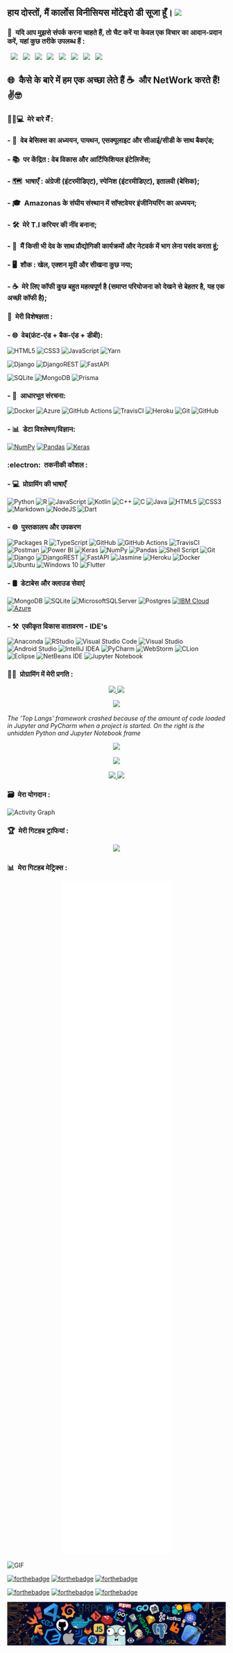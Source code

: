 <h2> हाय दोस्तों, मैं कार्लोस विनीसियस मोंटेइरो डी सूजा हूँ। <img src="https://github.com/souvikguria98/souvikguria98/blob/master/Hi.gif" width="25"></h2>

<h3> 📡&nbsp; यदि आप मुझसे संपर्क करना चाहते हैं, तो चैट करें या केवल एक विचार का आदान-प्रदान करें, यहां कुछ तरीके उपलब्ध हैं : </h3>

&nbsp; <a href="https://twitter.com/CarlosViniMS1/" target="_blank" rel="noopener noreferrer"><img src="https://img.icons8.com/clouds/90/4a90e2/twitter.png"/></a>
&nbsp; <a href="https://www.instagram.com/CarlosViniMSouza/" target="_blank" rel="noopener noreferrer"><img src="https://img.icons8.com/clouds/90/4a90e2/instagram-new--v2.png"/></a>
&nbsp; <a href="https://www.linkedin.com/in/carlosvinimsouza/" target="_blank" rel="noopener noreferrer"><img src="https://img.icons8.com/clouds/90/4a90e2/linkedin.png"/></a>
&nbsp; <a href="mailto:vinicius.souza5530@gmail.com" target="_blank" rel="noopener noreferrer"><img src="https://img.icons8.com/clouds/90/4a90e2/gmail.png"/></a>
&nbsp; <a href="https://www.facebook.com/profile.php?id=100066752509880" target="_blank" rel="noopener noreferrer"><img src="https://img.icons8.com/clouds/90/000000/facebook-new.png"/></a>
&nbsp; <a href="https://app.rocketseat.com.br/me/carlosvinimsouza" target="_blank" rel="noopener noreferrer"><img src="https://img.icons8.com/clouds/90/4a90e2/rocket.png"/></a>
&nbsp; <a href="https://t.me/CarlosViniMSouza" target="_blank" rel="noopener noreferrer"><img src="https://img.icons8.com/clouds/90/000000/telegram-app.png"/></a>
&nbsp; <a href="https://api.whatsapp.com/send?phone=5592992680331" target="_blank" rel="noopener noreferrer"><img src="https://img.icons8.com/clouds/90/000000/whatsapp.png"/></a>

<h2> 🌐&nbsp; कैसे के बारे में हम एक अच्छा लेते हैं ☕&nbsp; और NetWork करते हैं! ✌️🤓&nbsp; </h2>

<h3> 👨‍💼💻&nbsp; मेरे बारे मेँ : </h3>

### - 📖&nbsp; वेब बेसिक्स का अध्ययन, पायथन, एसक्यूलाइट और सीआई/सीडी के साथ बैकएंड;

### - 📚&nbsp; पर केंद्रित : वेब विकास और आर्टिफिशियल इंटेलिजेंस;

### - 🗺&nbsp; भाषाएँ : अंग्रेजी (इंटरमीडिएट), स्पेनिश (इंटरमीडिएट), इतालवी (बेसिक);

### - 🎓&nbsp; Amazonas के संघीय संस्थान में सॉफ्टवेयर इंजीनियरिंग का अध्ययन;

### - 🛠&nbsp; मेरे T.I करियर की नींव बनाना;

### - 🖖&nbsp; मैं किसी भी देव के साथ प्रौद्योगिकी कार्यक्रमों और नेटवर्क में भाग लेना पसंद करता हूं;

### - 🖥&nbsp; शौक : खेल, एक्शन मूवी और सीखना कुछ नया;

### - ☕&nbsp; मेरे लिए कॉफी कुछ बहुत महत्वपूर्ण है (समाप्त परियोजना को देखने से बेहतर है, यह एक अच्छी कॉफी है);

<h3> 🔋&nbsp; मेरी विशेषज्ञता : </h3>

### - 🌐&nbsp; वेब(फ्रंट-एंड + बैक-एंड + डीबी):

  ![HTML5](https://img.shields.io/badge/html5-%23E34F26.svg?style=for-the-badge&logo=html5&logoColor=white)
  ![CSS3](https://img.shields.io/badge/css3-%231572B6.svg?style=for-the-badge&logo=css3&logoColor=white)
  ![JavaScript](https://img.shields.io/badge/javascript-%23323330.svg?style=for-the-badge&logo=javascript&logoColor=%23F7DF1E)
  ![Yarn](https://img.shields.io/badge/yarn-%232C8EBB.svg?style=for-the-badge&logo=yarn&logoColor=white)

  ![Django](https://img.shields.io/badge/django-%23092E20.svg?style=for-the-badge&logo=django&logoColor=white)
  ![DjangoREST](https://img.shields.io/badge/DJANGO-REST-ff1709?style=for-the-badge&logo=django&logoColor=white&color=ff1709&labelColor=gray)
  ![FastAPI](https://img.shields.io/badge/FastAPI-005571?style=for-the-badge&logo=fastapi)

  ![SQLite](https://img.shields.io/badge/sqlite-%2307405e.svg?style=for-the-badge&logo=sqlite&logoColor=white)
  ![MongoDB](https://img.shields.io/badge/MongoDB-%234ea94b.svg?style=for-the-badge&logo=mongodb&logoColor=white)
  ![Prisma](https://img.shields.io/badge/Prisma-3982CE?style=for-the-badge&logo=Prisma&logoColor=white)

### - 🏢&nbsp; आधारभूत संरचना:

  ![Docker](https://img.shields.io/badge/docker-%230db7ed.svg?style=for-the-badge&logo=docker&logoColor=white)
  ![Azure](https://img.shields.io/badge/azure-%230072C6.svg?style=for-the-badge&logo=azure-devops&logoColor=white)
  ![GitHub Actions](https://img.shields.io/badge/GitHub%20Actions-%232671E5.svg?style=for-the-badge&logo=githubactions&logoColor=white)
  ![TravisCI](https://img.shields.io/badge/travisci-%232B2F33.svg?style=for-the-badge&logo=travis&logoColor=white)
  ![Heroku](https://img.shields.io/badge/heroku-%23430098.svg?style=for-the-badge&logo=heroku&logoColor=white)
  ![Git](https://img.shields.io/badge/git-%23F05033.svg?style=for-the-badge&logo=git&logoColor=white)
  ![GitHub](https://img.shields.io/badge/github-%23121011.svg?style=for-the-badge&logo=github&logoColor=white)

### - 📊&nbsp; डेटा विश्लेषण/विज्ञान:

  [![NumPy](https://img.shields.io/badge/numpy-%23013243.svg?style=for-the-badge&logo=numpy&logoColor=white)](https://numpy.org/doc/stable/user/absolute_beginners.html)
  [![Pandas](https://img.shields.io/badge/pandas-%23150458.svg?style=for-the-badge&logo=pandas&logoColor=white)](https://pandas.pydata.org/docs/user_guide/index.html)
  [![Keras](https://img.shields.io/badge/Keras-%23D00000.svg?style=for-the-badge&logo=Keras&logoColor=white)](https://keras.io/getting_started/)

<h3> :electron:&nbsp; तकनीकी कौशल : </h3>

### - 💻&nbsp; प्रोग्रामिंग की भाषाएँ

![Python](https://img.shields.io/badge/python-3670A0?style=for-the-badge&logo=python&logoColor=ffdd54)
![R](https://img.shields.io/badge/r-%23276DC3.svg?style=for-the-badge&logo=r&logoColor=white)
![JavaScript](https://img.shields.io/badge/javascript-%23323330.svg?style=for-the-badge&logo=javascript&logoColor=%23F7DF1E)
![Kotlin](https://img.shields.io/badge/kotlin-%230095D5.svg?style=for-the-badge&logo=kotlin&logoColor=white)
![C++](https://img.shields.io/badge/c++-%2300599C.svg?style=for-the-badge&logo=c%2B%2B&logoColor=white)
![C](https://img.shields.io/badge/C_Lang-%2300599C.svg?style=for-the-badge&logo=c&logoColor=white)
![Java](https://img.shields.io/badge/java-%23ED8B00.svg?style=for-the-badge&logo=java&logoColor=white)
![HTML5](https://img.shields.io/badge/html5-%23E34F26.svg?style=for-the-badge&logo=html5&logoColor=white)
![CSS3](https://img.shields.io/badge/css3-%231572B6.svg?style=for-the-badge&logo=css3&logoColor=white)
![Markdown](https://img.shields.io/badge/markdown-%23000000.svg?style=for-the-badge&logo=markdown&logoColor=white)
![NodeJS](https://img.shields.io/badge/node.js-003f2c?style=for-the-badge&logo=Node.js&logoColor=white)
![Dart](https://img.shields.io/badge/dart-%230175C2.svg?style=for-the-badge&logo=dart&logoColor=white)

### - 🌐&nbsp; पुस्तकालय और उपकरण

![Packages R](https://img.shields.io/badge/-Packages_R-2088FF?style=for-the-badge&logo=R&logoColor=white)
![TypeScript](https://img.shields.io/badge/typescript-%23007ACC.svg?style=for-the-badge&logo=typescript&logoColor=white)
![GitHub](https://img.shields.io/badge/github-%23121011.svg?style=for-the-badge&logo=github&logoColor=white)
![GitHub Actions](https://img.shields.io/badge/github%20actions-%232671E5.svg?style=for-the-badge&logo=githubactions&logoColor=white)
![TravisCI](https://img.shields.io/badge/travisci-%232B2F33.svg?style=for-the-badge&logo=travis&logoColor=white)
![Postman](https://img.shields.io/badge/Postman-FF6C37?style=for-the-badge&logo=postman&logoColor=white)
![Power BI](https://img.shields.io/badge/Power_BI-23E398?style=for-the-badge&logo=Power%20BI&logoColor=white)
![Keras](https://img.shields.io/badge/Keras-%23D00000.svg?style=for-the-badge&logo=Keras&logoColor=white)
![NumPy](https://img.shields.io/badge/numpy-%23013243.svg?style=for-the-badge&logo=numpy&logoColor=white)
![Pandas](https://img.shields.io/badge/pandas-%23150458.svg?style=for-the-badge&logo=pandas&logoColor=white)
![Shell Script](https://img.shields.io/badge/shell_script-%23121011.svg?style=for-the-badge&logo=gnu-bash&logoColor=white)
![Git](https://img.shields.io/badge/git-%23F05033.svg?style=for-the-badge&logo=git&logoColor=white)
![Django](https://img.shields.io/badge/django-%23092E20.svg?style=for-the-badge&logo=django&logoColor=white)
![DjangoREST](https://img.shields.io/badge/DJANGO-REST-ff1709?style=for-the-badge&logo=django&logoColor=white&color=ff1709&labelColor=gray)
![FastAPI](https://img.shields.io/badge/FastAPI-005571?style=for-the-badge&logo=fastapi)
![Jasmine](https://img.shields.io/badge/jasmine-%238A4182.svg?style=for-the-badge&logo=jasmine&logoColor=white)
![Heroku](https://img.shields.io/badge/heroku-%23430098.svg?style=for-the-badge&logo=heroku&logoColor=white)
![Docker](https://img.shields.io/badge/docker-%230db7ed.svg?style=for-the-badge&logo=docker&logoColor=white)
![Ubuntu](https://img.shields.io/badge/Ubuntu-E95420?style=for-the-badge&logo=ubuntu&logoColor=white)
![Windows 10](https://img.shields.io/badge/Windows-0078D6?style=for-the-badge&logo=windows&logoColor=white)
![Flutter](https://img.shields.io/badge/Flutter-%2302569B.svg?style=for-the-badge&logo=Flutter&logoColor=white)

### - 🛢&nbsp; डेटाबेस और क्लाउड सेवाएं

![MongoDB](https://img.shields.io/badge/MongoDB-%234ea94b.svg?style=for-the-badge&logo=mongodb&logoColor=white)
![SQLite](https://img.shields.io/badge/sqlite-%2307405e.svg?style=for-the-badge&logo=sqlite&logoColor=white)
![MicrosoftSQLServer](https://img.shields.io/badge/Microsoft%20SQL%20Sever-CC2927?style=for-the-badge&logo=microsoft%20sql%20server&logoColor=white)
![Postgres](https://img.shields.io/badge/postgres-%23316192.svg?style=for-the-badge&logo=postgresql&logoColor=white)
[![IBM Cloud](https://img.shields.io/badge/IBM_Cloud-21759B?style=for-the-badge&logo=ibm&logoColor=white 'IBM Cloud')](https://cloud.ibm.com/login)
[![Azure](https://img.shields.io/badge/-Microsoft_Azure-45b8d8?style=for-the-badge&logo=microsoft-azure&logoColor=white 'Azure')](https://azure.microsoft.com/pt-br/)

### - ⚒&nbsp; एकीकृत विकास वातावरण - IDE's

![Anaconda](https://img.shields.io/badge/-Anaconda-13aa52?style=for-the-badge&logo=anaconda&logoColor=white)
![RStudio](https://img.shields.io/badge/-RStudio-8DD6F9?style=for-the-badge&logo=rstudio&logoColor=white)
![Visual Studio Code](https://img.shields.io/badge/VisualStudioCode-0078d7.svg?style=for-the-badge&logo=visual-studio-code&logoColor=white)
![Visual Studio](https://img.shields.io/badge/VisualStudio-5C2D91.svg?style=for-the-badge&logo=visual-studio&logoColor=white)
![Android Studio](https://img.shields.io/badge/Android%20Studio-3DDC84.svg?style=for-the-badge&logo=android-studio&logoColor=white)
![IntelliJ IDEA](https://img.shields.io/badge/IntelliJIDEA-000000.svg?style=for-the-badge&logo=intellij-idea&logoColor=white)
![PyCharm](https://img.shields.io/badge/pycharm-143?style=for-the-badge&logo=pycharm&logoColor=black&color=black&labelColor=green)
![WebStorm](https://img.shields.io/badge/webstorm-143?style=for-the-badge&logo=webstorm&logoColor=white&color=black)
![CLion](https://img.shields.io/badge/CLion-black?style=for-the-badge&logo=clion&logoColor=white)
![Eclipse](https://img.shields.io/badge/Eclipse-FE7A16.svg?style=for-the-badge&logo=Eclipse&logoColor=white)
![NetBeans IDE](https://img.shields.io/badge/NetBeansIDE-1B6AC6.svg?style=for-the-badge&logo=apache-netbeans-ide&logoColor=white)
![Jupyter Notebook](https://img.shields.io/badge/jupyter-%23FA0F00.svg?style=for-the-badge&logo=jupyter&logoColor=white)

<h3> 🧑‍🔬&nbsp; प्रोग्रामिंग में मेरी प्रगति :  </h3>

<p align="center">
  <a href="https://github.com/DenverCoder1/github-readme-streak-stats">
    <img src="https://github-readme-stats.vercel.app/api?username=CarlosViniMSouza&layout=compact&theme=dracula&count_private=true&include_all_commits=true&show_icons=true"/>
    <img src="http://github-readme-streak-stats.herokuapp.com/?user=CarlosViniMSouza&theme=dracula&show_icons=true"/>
  </a>
</p>

<p align="center">
  <a href="https://www.github.com/CarlosViniMSouza">
    <img src="https://github-readme-stats.vercel.app/api/top-langs/?username=CarlosViniMSouza&layout=compact&theme=dracula&langs_count=10&hide=jupyter%20notebook,Python,HTML"/>
  </a>
</p>

_The 'Top Langs' framework crashed because of the amount of code loaded in Jupyter and PyCharm when a project is started. On the right is the unhidden Python and Jupyter Notebook frame_

<p align="center">
  <a href="https://www.github.com/CarlosViniMSouza">
    <img src="https://github-readme-stats.vercel.app/api/wakatime?username=CarlosViniMSouza&layout=compact&theme=dracula"/>
  </a>
</p>

<p align="center">
  <a href="https://www.github.com/CarlosViniMSouza">
    <img src="https://github-profile-summary-cards.vercel.app/api/cards/profile-details?username=CarlosViniMSouza&theme=dracula"/>
  </a>
</p>

<p align="center">
  <a href="https://www.github.com/CarlosViniMSouza">
    <img src="https://github-profile-summary-cards.vercel.app/api/cards/most-commit-language?username=CarlosViniMSouza&theme=dracula"/>
    <img src="https://github-profile-summary-cards.vercel.app/api/cards/repos-per-language?username=CarlosViniMSouza&theme=dracula"/>
  </a>
</p>

<h3> 🗃&nbsp; मेरा योगदान : </h3>

![Activity Graph](https://activity-graph.herokuapp.com/graph?username=CarlosViniMSouza&theme=github)

<h3> 🏆&nbsp; मेरी गिटहब ट्राफियां : </h3>

<p align="center">
  <a href="https://github-profile-trophy.vercel.app/?username=CarlosViniMSouza&theme=dracula">
    <img width="60%" src="https://github-profile-trophy.vercel.app/?username=CarlosViniMSouza&theme=dracula&no-frame=true&margin-w=15&row=2&column=4"/>
  </a>
</p>

<h3> 📊&nbsp; मेरा गिटहब मेट्रिक्स : </h3>

<p align="center">
  <a href='https://github.com/CarlosViniMSouza/'>
    <img width="50%" src="https://github.com/CarlosViniMSouza/CarlosViniMSouza/blob/main/github-metrics.svg"/>
  </a>
</p>

<!-- If you're using "main" as default branch -->

![GIF](https://raw.githubusercontent.com/CarlosViniMSouza/CarlosViniMSouza/output/github-contribution-grid-snake.svg)

[![forthebadge](https://forthebadge.com/images/badges/built-by-developers.svg)](https://forthebadge.com)
[![forthebadge](https://forthebadge.com/images/badges/compatibility-club-penguin.svg)](https://forthebadge.com)
[![forthebadge](https://forthebadge.com/images/badges/made-with-markdown.svg)](https://forthebadge.com)

[![forthebadge](https://forthebadge.com/images/badges/powered-by-coffee.svg)](https://forthebadge.com)
[![forthebadge](https://forthebadge.com/images/badges/open-source.svg)](https://forthebadge.com)
[![forthebadge](https://forthebadge.com/images/badges/60-percent-of-the-time-works-every-time.svg)](https://forthebadge.com)

![techs](https://github.com/CarlosViniMSouza/CarlosViniMSouza/blob/main/images/Others/techs_2020.png)
